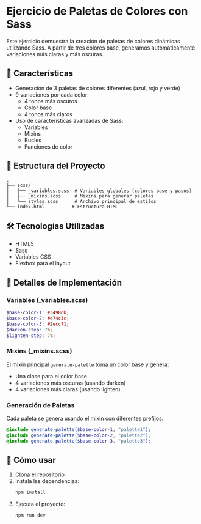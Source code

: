 # Ejercicio de Paletas de Colores con Sass

Este ejercicio demuestra la creación de paletas de colores dinámicas utilizando Sass. A partir de tres colores base, generamos automáticamente variaciones más claras y más oscuras.

## 🎨 Características

- Generación de 3 paletas de colores diferentes (azul, rojo y verde)
- 9 variaciones por cada color:
  - 4 tonos más oscuros
  - Color base
  - 4 tonos más claros
- Uso de características avanzadas de Sass:
  - Variables
  - Mixins
  - Bucles
  - Funciones de color

## 📁 Estructura del Proyecto

```
.
├── scss/
│   ├── _variables.scss  # Variables globales (colores base y pasos)
│   ├── _mixins.scss     # Mixins para generar paletas
│   └── styles.scss      # Archivo principal de estilos
└── index.html          # Estructura HTML
```

## 🛠️ Tecnologías Utilizadas

- HTML5
- Sass
- Variables CSS
- Flexbox para el layout

## 📝 Detalles de Implementación

### Variables (\_variables.scss)

```scss
$base-color-1: #3498db;
$base-color-2: #e74c3c;
$base-color-3: #2ecc71;
$darken-step: 7%;
$lighten-step: 7%;
```

### Mixins (\_mixins.scss)

El mixin principal `generate-palette` toma un color base y genera:

- Una clase para el color base
- 4 variaciones más oscuras (usando darken)
- 4 variaciones más claras (usando lighten)

### Generación de Paletas

Cada paleta se genera usando el mixin con diferentes prefijos:

```scss
@include generate-palette($base-color-1, "palette1");
@include generate-palette($base-color-2, "palette2");
@include generate-palette($base-color-3, "palette3");
```

## 🚀 Cómo usar

1. Clona el repositorio
2. Instala las dependencias:
   ```bash
   npm install
   ```
3. Ejecuta el proyecto:
   ```bash
   npm run dev
   ```
